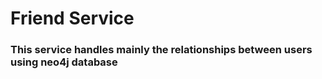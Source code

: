 # Friend Service

### This service handles mainly the relationships between users using neo4j database
